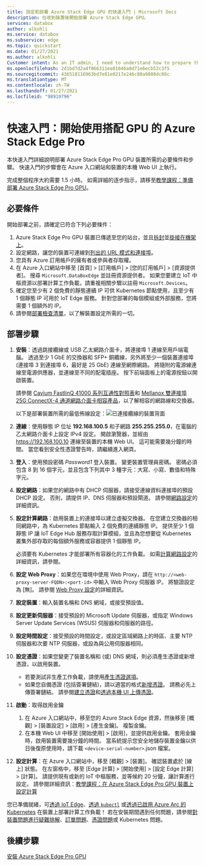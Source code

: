 ```yaml
---
title: 設定和部署 Azure Stack Edge GPU 的快速入門 | Microsoft Docs
description: 在收到裝置後開始部署 Azure Stack Edge GPU。
services: databox
author: alkohli
ms.service: databox
ms.subservice: edge
ms.topic: quickstart
ms.date: 01/27/2021
ms.author: alkohli
Customer intent: As an IT admin, I need to understand how to prepare the portal to quickly deploy Azure Stack Edge so I can use it to transfer data to Azure.
ms.openlocfilehash: 2d1bd7d2a4f066311ea01046a8d71e6ecb52c3f5
ms.sourcegitcommit: 436518116963bd7e81e0217e246c80a9808dc88c
ms.translationtype: MT
ms.contentlocale: zh-TW
ms.lasthandoff: 01/27/2021
ms.locfileid: "98919796"
---
```

# <a name="quickstart-get-started-with-azure-stack-edge-pro-with-gpu"></a>快速入門：開始使用搭配 GPU 的 Azure Stack Edge Pro 

本快速入門詳細說明部署 Azure Stack Edge Pro GPU 裝置所需的必要條件和步驟。 快速入門的步驟會在 Azure 入口網站和裝置的本機 Web UI 上執行。 

完成整個程序大約需要 1.5 小時。 如需詳細的逐步指示，請移至[教學課程：準備部署 Azure Stack Edge Pro GPU](azure-stack-edge-gpu-deploy-prep.md#deployment-configuration-checklist)。 


## <a name="prerequisites"></a>必要條件

開始部署之前，請確定已符合下列必要條件：

1. Azure Stack Edge Pro GPU 裝置已傳遞至您的站台，並且[拆封](azure-stack-edge-gpu-deploy-install.md#unpack-the-device)並[掛接在機架上](azure-stack-edge-gpu-deploy-install.md#rack-the-device)。 
1. 設定網路，讓您的裝置可連線到[列出的 URL 模式和連接埠](azure-stack-edge-gpu-system-requirements.md#networking-port-requirements)。 
1. 您具有 Azure 訂用帳戶的擁有者或參與者存取權。
1. 在 Azure 入口網站中移至 [首頁] > [訂用帳戶] > [您的訂用帳戶] > [資源提供者]。 搜尋 `Microsoft.DataBoxEdge` 並註冊資源提供者。 如果您要建立 IoT 中樞資源以部署計算工作負載，請重複相關步驟以註冊 `Microsoft.Devices`。
1. 確定您至少有 2 個免費的靜態連續 IP 可供 Kubernetes 節點使用，且至少有 1 個靜態 IP 可用於 IoT Edge 服務。 針對您部署的每個模組或外部服務，您將需要 1 個額外的 IP。
1. 請參閱[部署檢查清單](azure-stack-edge-gpu-deploy-checklist.md)，以了解裝置設定所需的一切。 


## <a name="deployment-steps"></a>部署步驟

1. **安裝**：透過跳接纜線或 USB 乙太網路介面卡，將連接埠 1 連線至用戶端電腦。 透過至少 1 GbE 的交換器和 SFP+ 銅纜線，另外將至少一個裝置連接埠 (連接埠 3 到連接埠 6，最好是 25 GbE) 連線至網際網路。 將隨附的電源線連線至電源供應器，並連線至不同的配電插座。 按下前端面板上的電源按鈕以開啟裝置。  

    請參閱 [Cavium FastlinQ 41000 系列互通性對照表](https://www.marvell.com/documents/xalflardzafh32cfvi0z/)和 [Mellanox 雙連接埠 25G ConnectX-4 通道網路介面卡相容產品](https://docs.mellanox.com/display/ConnectX4LxFirmwarev14271016/Firmware+Compatible+Products)，以了解相容的網路線和交換器。

    以下是部署裝置所需的最低佈線設定：![已連接纜線的裝置背面](./media/azure-stack-edge-gpu-quickstart/backplane-min-cabling-1.png)

2. **連線**：使用靜態 IP 位址 **192.168.100.5** 和子網路 **255.255.255.0**，在電腦的乙太網路介面卡上設定 IPv4 設定。 開啟瀏覽器，並經由 https://192.168.100.10 連線至裝置的本機 Web UI。 這可能需要幾分鐘的時間。 當您看到安全性憑證警告時，請繼續進入網頁。

3. **登入**：使用預設密碼 *Password1* 登入裝置。 變更裝置管理員密碼。 密碼必須包含 8 到 16 個字元，並且包含下列其中 3 種字元：大寫、小寫、數值和特殊字元。

4. **設定網路**：如果您的網路中有 DHCP 伺服器，請接受連線資料連接埠的預設 DHCP 設定。 否則，請提供 IP、DNS 伺服器和預設閘道。 請參閱[網路設定](azure-stack-edge-gpu-deploy-configure-network-compute-web-proxy.md#configure-network)的詳細資訊。

5. **設定計算網路**：啟用裝置上的連接埠以建立虛擬交換器。 在您建立交換器的相同網路中，為 Kubernetes 節點輸入 2 個免費的連續靜態 IP。 提供至少 1 個靜態 IP 讓 IoT Edge Hub 服務存取計算模組，並且為您想要從 Kubernetes 叢集外部存取的每個額外服務或容器提供 1 個靜態 IP。 

    必須要有 Kubernetes 才能部署所有容器化的工作負載。 如需[計算網路設定](azure-stack-edge-gpu-deploy-configure-network-compute-web-proxy.md#enable-compute-network)的詳細資訊，請參閱。

6. **設定 Web Proxy**：如果您在環境中使用 Web Proxy，請在 `http://<web-proxy-server-FQDN>:<port-id>` 中輸入 Web Proxy 伺服器 IP。 將驗證設定為 [無]。 請參閱 [Web Proxy 設定](azure-stack-edge-gpu-deploy-configure-network-compute-web-proxy.md#configure-web-proxy)的詳細資訊。

7. **設定裝置**：輸入裝置名稱和 DNS 網域，或接受預設值。 

8. **設定更新伺服器**：接受預設的 Microsoft Update 伺服器，或指定 Windows Server Update Services (WSUS) 伺服器和伺服器的路徑。 

9. **設定時間設定**：接受預設的時間設定，或設定區域網路上的時區、主要 NTP 伺服器和次要 NTP 伺服器，或設為與公用伺服器相同。

10. **設定憑證**：如果您變更了裝置名稱和 (或) DNS 網域，則必須產生憑證或新增憑證，以啟用裝置。 

    - 若要測試非生產工作負載，請使用[產生憑證選項](azure-stack-edge-gpu-deploy-configure-certificates.md#generate-device-certificates)。 
    - 如果您自備憑證 (包括簽署鏈結)，請以適當的格式[新增憑證](azure-stack-edge-gpu-deploy-configure-certificates.md#bring-your-own-certificates)。 請務必先上傳簽署鏈結。 請參閱[建立憑證](azure-stack-edge-j-series-create-certificates-tool.md)和[透過本機 UI 上傳憑證](azure-stack-edge-gpu-deploy-configure-certificates.md#bring-your-own-certificates)。

11. **啟動**：取得啟用金鑰 

    1. 在 Azure 入口網站中，移至您的 Azure Stack Edge 資源，然後移至 [概觀] > [裝置設定] > [啟用] > [產生金鑰]。 複製金鑰。 
    1. 在本機 Web UI 中移至 [開始使用] > [啟用]，並提供啟用金鑰。 套用金鑰時，啟用裝置需要幾分鐘的時間。 當系統提示您安全地儲存裝置金鑰以供日後復原使用時，請下載 `<device-serial-number>`.json 檔案。 

12. **設定計算**：在 Azure 入口網站中，移至 [概觀] > [裝置]。 確認裝置處於 [線上] 狀態。 在左窗格中，移至 [Edge 計算] > [開始使用] > [設定 Edge 計算] > [計算]。 請提供現有或新的 IoT 中樞服務，並等候約 20 分鐘，讓計算進行設定。 請參閱詳細資訊：[教學課程：在 Azure Stack Edge Pro GPU 裝置上設定計算](azure-stack-edge-gpu-deploy-configure-compute.md)

您已準備就緒，可[透過 IoT Edge](azure-stack-edge-gpu-deploy-sample-module-marketplace.md)、[透過 `kubectl`](azure-stack-edge-gpu-create-kubernetes-cluster.md) 或[透過已啟用 Azure Arc 的 Kubernetes](azure-stack-edge-gpu-deploy-arc-kubernetes-cluster.md) 在裝置上部署計算工作負載！ 若在安裝期間遇到任何問題，請參閱[對裝置問題進行疑難排解]()、[訂單問題](azure-stack-edge-gpu-troubleshoot.md)、[憑證問題](azure-stack-edge-j-series-certificate-troubleshooting.md)或 Kubernetes 問題。 

## <a name="next-steps"></a>後續步驟

[安裝 Azure Stack Edge Pro GPU](./azure-stack-edge-gpu-deploy-install.md)



